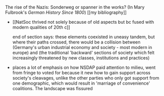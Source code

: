 The rise of the Nazis: Sonderweg or spanner in the works? (In Mary Fulbrook's *German History Since 1800*)
[[my bibliography]]

- [[NatSoc thrived not solely because of old aspects but bc fused with modern qualities of 20th c]]
	
	end of section says: these elements coexisted in uneasy tandem, but where their paths crossed, there would be a collision between (Germany's urban industrial economy and society - most modern in europe) and (the traditional 'backward' sections of society which felt increasingly threatened by new classes, institutions and practices)

- places a lot of emphasis on how NSDAP paid attention to milieu, went from fringe to voted for because it new how to gain support across society's cleavages, unlike the other parties who only got support from one demographic, which would result in 'marriage of convenience' coalitions. The landscape was fissured